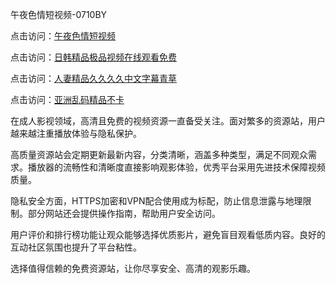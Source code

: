 午夜色情短视频-0710BY

点击访问：<a href="https://heiliaozj3tjd.pages.dev">午夜色情短视频</a>

点击访问：<a href="https://heiliaoxqkkct.pages.dev">日韩精品极品视频在线观看免费</a>

点击访问：<a href="https://heiliaowt0d7p.pages.dev">人妻精品久久久久中文字幕青草</a>

点击访问：<a href="https://heiliaoow5kzm.pages.dev">亚洲乱码精品不卡</a>



在成人影视领域，高清且免费的视频资源一直备受关注。面对繁多的资源站，用户越来越注重播放体验与隐私保护。

高质量资源站会定期更新最新内容，分类清晰，涵盖多种类型，满足不同观众需求。播放器的流畅性和清晰度直接影响观影体验，优秀平台采用先进技术保障视频质量。

隐私安全方面，HTTPS加密和VPN配合使用成为标配，防止信息泄露与地理限制。部分网站还会提供操作指南，帮助用户安全访问。

用户评价和排行榜功能让观众能够选择优质影片，避免盲目观看低质内容。良好的互动社区氛围也提升了平台粘性。

选择值得信赖的免费资源站，让你尽享安全、高清的观影乐趣。

<span style="display:none;">[Canonical link]( https://github.com/ribenwu20250710/839207 ）</span>

